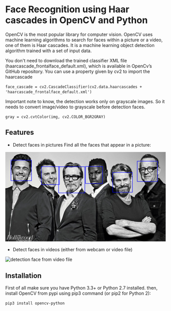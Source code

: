 # Face Recognition using Haar cascades in OpenCV and Python

OpenCV is the most popular library for computer vision. OpenCV uses machine learning algorithms to search for faces within a picture or a video, one of them is Haar cascades. It is a machine learning object detection algorithm trained with a set of input data.


You don't need to download the trained classifier XML file (haarcascade_frontalface_default.xml), which is available in OpenCv’s GitHub repository. You can use a property given by cv2 to import the haarcascade

```
face_cascade = cv2.CascadeClassifier(cv2.data.haarcascades + 'haarcascade_frontalface_default.xml')
```

Important note to know, the detection works only on grayscale images. So it needs to convert image/video to grayscale before detection faces.

```
gray = cv2.cvtColor(img, cv2.COLOR_BGR2GRAY)
```


## Features
- Detect faces in pictures
Find all the faces that appear in a picture:

![result detection face](https://github.com/mmehmadi94/Internship-with-Smart-methods/blob/master/FaceDetaction_OpenCV/resultImage.png)

- Detect faces in videos (either from webcam or video file)

![detection face from video file](https://github.com/mmehmadi94/Internship-with-Smart-methods/blob/master/FaceDetaction_OpenCV/resultVideo.gif)


## Installation


First of all make sure you have Python 3.3+ or Python 2.7 installed. then, install OpenCV from pypi using pip3 command (or pip2 for Python 2):

```
pip3 install opencv-python
```

